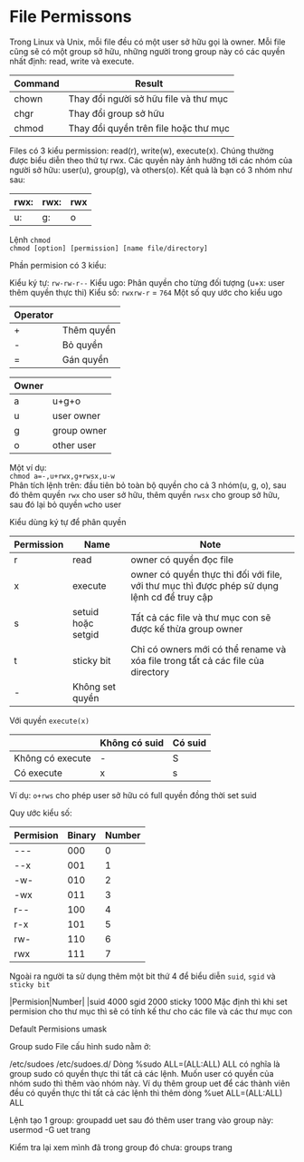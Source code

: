 # File Permissons

Trong Linux và Unix, mỗi file đều có một user sở hữu gọi là owner. Mỗi file cũng sẽ có một group sở hữu, những người trong group này có các quyền nhất định: read, write và execute.

|Command|Result|
|-------|------|
|chown|Thay đổi người sở hữu file và thư mục|
|chgr|Thay đổi group sở hữu|
|chmod|Thay đổi quyền trên file hoặc thư mục|

Files có 3 kiểu permission: read(r), write(w), execute(x). Chúng thường được biểu diễn theo thứ tự rwx. Các quyền này ảnh hưởng tới các nhóm của người sở hữu: user(u), group(g), và others(o). Kết quả là bạn có 3 nhóm như sau:

|rwx:|rwx:|rwx|
|----|----|---|
|u:|g:|o|

Lệnh `chmod`</br>
`chmod [option] [permission] [name file/directory]`

Phần permision có 3 kiểu:

Kiểu ký tự: `rw-rw-r--`
Kiểu ugo: Phân quyền cho từng đối tượng (u+x: user thêm quyền thực thi)
Kiểu số: `rwxrw-r` = `764`
Một số quy ước cho kiểu ugo

|Operator||	
|--------|-|
|+|Thêm quyền|
|-|Bỏ quyền|
|=|Gán quyền|

|Owner||
|-----|-|
|a|u+g+o|
|u|user owner|
|g|group owner|
|o|other user|

Một ví dụ:</br>
`chmod a=-,u+rwx,g+rwsx,u-w`</br>
Phân tích lệnh trên: đầu tiên bỏ toàn bộ quyền cho cả 3 nhóm(u, g, o), sau đó thêm quyền `rwx` cho user sở hữu, thêm quyền `rwsx` cho group sở hữu, sau đó lại bỏ quyền `w`cho user

Kiểu dùng ký tự để phân quyền

|Permission|Name|Note|
|----------|----|----|
|r|read|owner có quyền đọc file|
|x|execute|owner có quyền thực thi đối với file, với thư mục thì được phép sử dụng lệnh cd để truy cập|
|s|setuid hoặc setgid|Tất cả các file và thư mục con sẽ được kế thừa group owner|
|t|sticky bit|Chỉ có owners mới có thể rename và xóa file trong tất cả các file của directory|
|-|Không set quyền|	

Với quyền `execute(x)`

||Không có suid|Có suid|
|-|--------------|-------|
|Không có execute|-|S|
|Có execute|x|s|

Ví dụ: `o+rws` cho phép user sở hữu có full quyền đồng thời set suid

Quy ước kiểu số:

|Permision|Binary|Number|
|---------|------|------|
|---|000|0|
|--x|001|1|
|-w-|010|2|
|-wx|011|3|
|r--|100|4|
|r-x|101|5|
|rw-|110|6|
|rwx|111|7|

Ngoài ra người ta sử dụng thêm một bit thứ 4 để biểu diễn `suid`, `sgid` và `sticky bit`

|Permision|Number|
|suid	4000
sgid	2000
sticky	1000
Mặc định thì khi set permision cho thư mục thì sẽ có tính kế thư cho các file và các thư mục con

Default Permisions
umask

Group sudo
File cấu hình sudo nằm ở:

/etc/sudoes
/etc/sudoes.d/
Dòng %sudo ALL=(ALL:ALL) ALL có nghĩa là group sudo có quyền thực thi tất cả các lệnh. Muốn user có quyền của nhóm sudo thì thêm vào nhóm này. Ví dụ thêm group uet để các thành viên đều có quyền thực thi tất cả các lệnh thì thêm dòng %uet ALL=(ALL:ALL) ALL

Lệnh tạo 1 group: groupadd uet sau đó thêm user trang vào group này: usermod -G uet trang

Kiểm tra lại xem mình đã trong group đó chưa: groups trang
